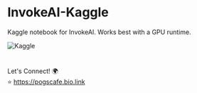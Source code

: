 # InvokeAI-Kaggle
Kaggle notebook for InvokeAI. Works best with a GPU runtime.  

<a href="https://www.kaggle.com/code/pogscafe/invokeai-notebook?scriptVersionId=147649011" target="_blank"><img align="left" alt="Kaggle" title="Open in Kaggle" src="https://kaggle.com/static/images/open-in-kaggle.svg" /></a>  


<br/>
  
#  

Let's Connect! 🌍  
⭐ https://pogscafe.bio.link
